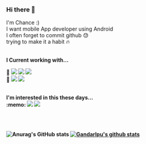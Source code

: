 ### Hi there 👋

I'm Chance :) </br>
I want mobile App developer using Android </br>
I often forget to commit github :sweat: </br>
trying to make it a habit :fire:
</br></br>

<b>I Current working with...

:book: <a href="https://developer.android.com" target="_blank"><img src="https://img.shields.io/badge/Android-3DDC84?style=flat-square&logo=Android&logoColor=white"/></a>
<a href="https://developer.android.com" target="_blank"><img src="https://img.shields.io/badge/Kotlin-7F52FF?style=flat-square&logo=Android&logoColor=white"/></a> 
<a href="https://developer.android.com" target="_blank"><img src="https://img.shields.io/badge/Firebase-FFCA28?style=flat-square&logo=Firebase&logoColor=white"/></a> 
</br>
:wrench: <a href="https://developer.android.com" target="_blank"><img src="https://img.shields.io/badge/Android Studio-3DDC80?style=flat-square&logo=Android Studio&logoColor=white"/></a>
<a href="https://developer.android.com" target="_blank"><img src="https://img.shields.io/badge/Visual Studio Code-007ACC?style=flat-square&logo=Visual Studio Code&logoColor=white"/></a>

</br>
<b>I'm interested in this these days...
</br>
:memo: <a href="https://developer.android.com" target="_blank"><img src="https://img.shields.io/badge/Compose-000000?style=flat-square&logo=Android&logoColor=white"/></a>
<a href="https://developer.android.com" target="_blank"><img src="https://img.shields.io/badge/Flutter-02569B?style=flat-square&logo=Android&logoColor=white"/></a>


</br></br>


![Anurag's GitHub stats](https://github-readme-stats.vercel.app/api?username=Gandarlpu&theme=default&show_icons=true)
[![Gandarlpu's github stats](https://github-readme-stats.vercel.app/api/top-langs/?username=Gandarlpu&show_icons=true&hide_border=true&title_color=004386&icon_color=004386&layout=compact)](https://github.com/Gandarlpu)
